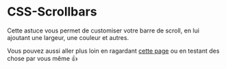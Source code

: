 # CSS-Scrollbars

Cette astuce vous permet de customiser votre barre de scroll, en lui ajoutant une largeur, une couleur et autres.

Vous pouvez aussi aller plus loin en ragardant [cette page](https://developer.mozilla.org/en-US/docs/Web/CSS/::-webkit-scrollbar) ou en testant des chose par vous même :thumbsup:
